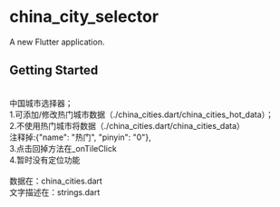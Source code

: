 # china_city_selector

A new Flutter application.

## Getting Started

 <br>中国城市选择器；
 <br>1.可添加/修改热门城市数据（./china_cities.dart/china_cities_hot_data）；
 <br>2.不使用热门城市将数据（./china_cities.dart/china_cities_data）
 <br>注释掉:{"name": "热门", "pinyin": "0"},
 <br>3.点击回掉方法在_onTileClick
 <br>4.暂时没有定位功能
 <br>
 <br>数据在：china_cities.dart
 <br>文字描述在：strings.dart
